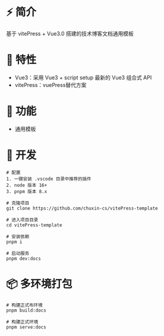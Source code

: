 # ⚡ 简介
基于 vitePress + Vue3.0 搭建的技术博客文档通用模板

# 🌱 特性
- Vue3：采用 Vue3 + script setup 最新的 Vue3 组合式 API
- vitePress：vuePress替代方案

# 🍰 功能
- 通用模板

# 🚀 开发
```shell
# 配置
1. 一键安装 .vscode 目录中推荐的插件
2. node 版本 16+
3. pnpm 版本 8.x

# 克隆项目
git clone https://github.com/chuxin-cs/vitePress-template

# 进入项目目录
cd vitePress-template

# 安装依赖
pnpm i

# 启动服务
pnpm dev:docs
```

# 📦️ 多环境打包
```shell
# 构建正式布环境
pnpm build:docs

# 构建正式环境
pnpm serve:docs
```